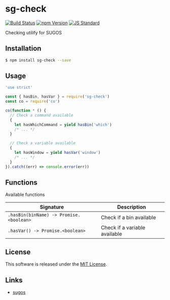 sg-check
==========

<!---
This file is generated by ape-tmpl. Do not update manually.
--->

<!-- Badge Start -->
<a name="badges"></a>

[![Build Status][bd_travis_com_shield_url]][bd_travis_com_url]
[![npm Version][bd_npm_shield_url]][bd_npm_url]
[![JS Standard][bd_standard_shield_url]][bd_standard_url]

[bd_repo_url]: https://github.com/realglobe-Inc/sg-check
[bd_travis_url]: http://travis-ci.org/realglobe-Inc/sg-check
[bd_travis_shield_url]: http://img.shields.io/travis/realglobe-Inc/sg-check.svg?style=flat
[bd_travis_com_url]: http://travis-ci.com/realglobe-Inc/sg-check
[bd_travis_com_shield_url]: https://api.travis-ci.com/realglobe-Inc/sg-check.svg?token=aeFzCpBZebyaRijpCFmm
[bd_license_url]: https://github.com/realglobe-Inc/sg-check/blob/master/LICENSE
[bd_codeclimate_url]: http://codeclimate.com/github/realglobe-Inc/sg-check
[bd_codeclimate_shield_url]: http://img.shields.io/codeclimate/github/realglobe-Inc/sg-check.svg?style=flat
[bd_codeclimate_coverage_shield_url]: http://img.shields.io/codeclimate/coverage/github/realglobe-Inc/sg-check.svg?style=flat
[bd_gemnasium_url]: https://gemnasium.com/realglobe-Inc/sg-check
[bd_gemnasium_shield_url]: https://gemnasium.com/realglobe-Inc/sg-check.svg
[bd_npm_url]: http://www.npmjs.org/package/sg-check
[bd_npm_shield_url]: http://img.shields.io/npm/v/sg-check.svg?style=flat
[bd_standard_url]: http://standardjs.com/
[bd_standard_shield_url]: https://img.shields.io/badge/code%20style-standard-brightgreen.svg

<!-- Badge End -->


<!-- Description Start -->
<a name="description"></a>

Checking utilify for SUGOS

<!-- Description End -->


<!-- Overview Start -->
<a name="overview"></a>



<!-- Overview End -->


<!-- Sections Start -->
<a name="sections"></a>

<!-- Section from "doc/guides/01.Installation.md.hbs" Start -->

<a name="section-doc-guides-01-installation-md"></a>
Installation
-----

```bash
$ npm install sg-check --save
```


<!-- Section from "doc/guides/01.Installation.md.hbs" End -->

<!-- Section from "doc/guides/02.Usage.md.hbs" Start -->

<a name="section-doc-guides-02-usage-md"></a>
Usage
---------

```javascript
'use strict'

const { hasBin, hasVar } = require('sg-check')
const co = require('co')

co(function * () {
  // Check a command available
  {
    let hasWhichCommand = yield hasBin('which')
    /* ... */
  }

  // Check a variable available
  {
    let hasWindow = yield hasVar('window')
    /* ... */
  }
}).catch((err) => console.error(err))

```


<!-- Section from "doc/guides/02.Usage.md.hbs" End -->

<!-- Section from "doc/guides/03.Functions.md.hbs" Start -->

<a name="section-doc-guides-03-functions-md"></a>
Functions
---------

Available functions

| Signature | Description |
| ---- | ----------- |
| `.hasBin(binName) -> Promise.<boolean>` | Check if a bin available |
| `.hasVar() -> Promise.<boolean>` | Check if a variable available |


<!-- Section from "doc/guides/03.Functions.md.hbs" End -->


<!-- Sections Start -->


<!-- LICENSE Start -->
<a name="license"></a>

License
-------
This software is released under the [MIT License](https://github.com/realglobe-Inc/sg-check/blob/master/LICENSE).

<!-- LICENSE End -->


<!-- Links Start -->
<a name="links"></a>

Links
------

+ [sugos][sugos_url]

[sugos_url]: https://github.com/realglobe-Inc/sugos

<!-- Links End -->
